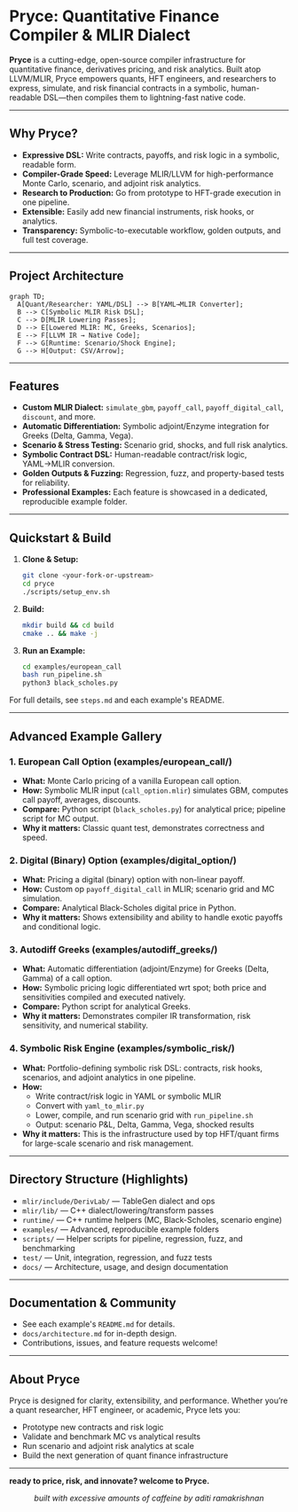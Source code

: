 # Pryce: Quantitative Finance Compiler & MLIR Dialect

**Pryce** is a cutting-edge, open-source compiler infrastructure for quantitative finance, derivatives pricing, and risk analytics. Built atop LLVM/MLIR, Pryce empowers quants, HFT engineers, and researchers to express, simulate, and risk financial contracts in a symbolic, human-readable DSL—then compiles them to lightning-fast native code.

---

## Why Pryce?
- **Expressive DSL:** Write contracts, payoffs, and risk logic in a symbolic, readable form.
- **Compiler-Grade Speed:** Leverage MLIR/LLVM for high-performance Monte Carlo, scenario, and adjoint risk analytics.
- **Research to Production:** Go from prototype to HFT-grade execution in one pipeline.
- **Extensible:** Easily add new financial instruments, risk hooks, or analytics.
- **Transparency:** Symbolic-to-executable workflow, golden outputs, and full test coverage.

---

## Project Architecture

```mermaid
graph TD;
  A[Quant/Researcher: YAML/DSL] --> B[YAML→MLIR Converter];
  B --> C[Symbolic MLIR Risk DSL];
  C --> D[MLIR Lowering Passes];
  D --> E[Lowered MLIR: MC, Greeks, Scenarios];
  E --> F[LLVM IR → Native Code];
  F --> G[Runtime: Scenario/Shock Engine];
  G --> H[Output: CSV/Arrow];
```

---

## Features
- **Custom MLIR Dialect:** `simulate_gbm`, `payoff_call`, `payoff_digital_call`, `discount`, and more.
- **Automatic Differentiation:** Symbolic adjoint/Enzyme integration for Greeks (Delta, Gamma, Vega).
- **Scenario & Stress Testing:** Scenario grid, shocks, and full risk analytics.
- **Symbolic Contract DSL:** Human-readable contract/risk logic, YAML→MLIR conversion.
- **Golden Outputs & Fuzzing:** Regression, fuzz, and property-based tests for reliability.
- **Professional Examples:** Each feature is showcased in a dedicated, reproducible example folder.

---

## Quickstart & Build

1. **Clone & Setup:**
   ```bash
   git clone <your-fork-or-upstream>
   cd pryce
   ./scripts/setup_env.sh
   ```
2. **Build:**
   ```bash
   mkdir build && cd build
   cmake .. && make -j
   ```
3. **Run an Example:**
   ```bash
   cd examples/european_call
   bash run_pipeline.sh
   python3 black_scholes.py
   ```

For full details, see `steps.md` and each example's README.

---

## Advanced Example Gallery

### 1️. European Call Option (examples/european_call/)
- **What:** Monte Carlo pricing of a vanilla European call option.
- **How:** Symbolic MLIR input (`call_option.mlir`) simulates GBM, computes call payoff, averages, discounts.
- **Compare:** Python script (`black_scholes.py`) for analytical price; pipeline script for MC output.
- **Why it matters:** Classic quant test, demonstrates correctness and speed.

### 2️. Digital (Binary) Option (examples/digital_option/)
- **What:** Pricing a digital (binary) option with non-linear payoff.
- **How:** Custom op `payoff_digital_call` in MLIR; scenario grid and MC simulation.
- **Compare:** Analytical Black-Scholes digital price in Python.
- **Why it matters:** Shows extensibility and ability to handle exotic payoffs and conditional logic.

### 3. Autodiff Greeks (examples/autodiff_greeks/)
- **What:** Automatic differentiation (adjoint/Enzyme) for Greeks (Delta, Gamma) of a call option.
- **How:** Symbolic pricing logic differentiated wrt spot; both price and sensitivities compiled and executed natively.
- **Compare:** Python script for analytical Greeks.
- **Why it matters:** Demonstrates compiler IR transformation, risk sensitivity, and numerical stability.

### 4. Symbolic Risk Engine (examples/symbolic_risk/)
- **What:** Portfolio-defining symbolic risk DSL: contracts, risk hooks, scenarios, and adjoint analytics in one pipeline.
- **How:**
    - Write contract/risk logic in YAML or symbolic MLIR
    - Convert with `yaml_to_mlir.py`
    - Lower, compile, and run scenario grid with `run_pipeline.sh`
    - Output: scenario P&L, Delta, Gamma, Vega, shocked results
- **Why it matters:** This is the infrastructure used by top HFT/quant firms for large-scale scenario and risk management.

---

## Directory Structure (Highlights)

- `mlir/include/DerivLab/` — TableGen dialect and ops
- `mlir/lib/` — C++ dialect/lowering/transform passes
- `runtime/` — C++ runtime helpers (MC, Black-Scholes, scenario engine)
- `examples/` — Advanced, reproducible example folders
- `scripts/` — Helper scripts for pipeline, regression, fuzz, and benchmarking
- `test/` — Unit, integration, regression, and fuzz tests
- `docs/` — Architecture, usage, and design documentation

---

## Documentation & Community
- See each example's `README.md` for details.
- `docs/architecture.md` for in-depth design.
- Contributions, issues, and feature requests welcome!

---

## About Pryce
Pryce is designed for clarity, extensibility, and performance. Whether you’re a quant researcher, HFT engineer, or academic, Pryce lets you:
- Prototype new contracts and risk logic
- Validate and benchmark MC vs analytical results
- Run scenario and adjoint risk analytics at scale
- Build the next generation of quant finance infrastructure

---

**ready to price, risk, and innovate? welcome to Pryce.**

<p align="center"><i>built with excessive amounts of caffeine by aditi ramakrishnan</i></p>
